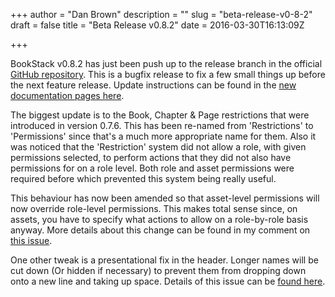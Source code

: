 +++
author = "Dan Brown"
description = ""
slug = "beta-release-v0-8-2"
draft = false
title = "Beta Release v0.8.2"
date = 2016-03-30T16:13:09Z

+++

BookStack v0.8.2 has just been push up to the release branch in the official [GitHub repository](https://github.com/ssddanbrown/BookStack/releases/tag/v0.8.2). This is a bugfix release to fix a few small things up before the next feature release. Update instructions can be found in the [new documentation pages here](https://www.bookstackapp.com/docs/admin/updates).

The biggest update is to the Book, Chapter & Page restrictions that were introduced in version 0.7.6. This has been re-named from 'Restrictions' to 'Permissions' since that's a much more appropriate name for them. Also it was noticed that the 'Restriction' system did not allow a role, with given permissions selected, to perform actions that they did not also have permissions for on a role level. Both role and asset permissions were required before which prevented this system being really useful.

This behaviour has now been amended so that asset-level permissions will now override role-level permissions. This makes total sense since, on assets, you have to specify what actions to allow on a role-by-role basis anyway. More details about this change can be found in my comment on [this issue](https://github.com/ssddanbrown/BookStack/issues/89#issuecomment-203135563).

One other tweak is a presentational fix in the header. Longer names will be cut down (Or hidden if necessary) to prevent them from dropping down onto a new line and taking up space. Details of this issue can be [found here](https://github.com/ssddanbrown/BookStack/issues/87).